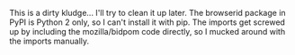 This is a dirty kludge... I'll try to clean it up later.
The browserid package in PyPI is Python 2 only, so I can't install it with pip.
The imports get screwed up by including the mozilla/bidpom code directly, so I 
mucked around with the imports manually.
